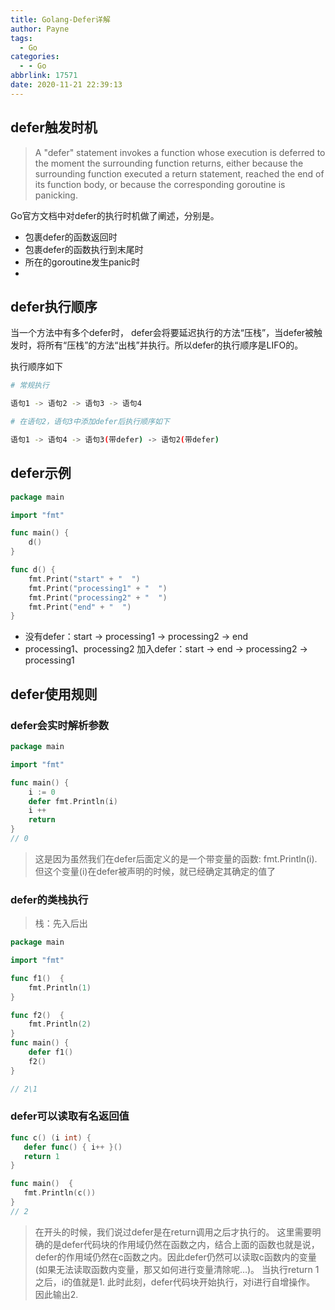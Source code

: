 ```yaml
---
title: Golang-Defer详解
author: Payne
tags:
  - Go
categories:
  - - Go
abbrlink: 17571
date: 2020-11-21 22:39:13
---
```



## defer触发时机

> A "defer" statement invokes a function whose execution is deferred to the moment the surrounding function returns, either because the surrounding function executed a return statement, reached the end of its function body, or because the corresponding goroutine is panicking.

Go官方文档中对defer的执行时机做了阐述，分别是。

- 包裹defer的函数返回时
- 包裹defer的函数执行到末尾时
- 所在的goroutine发生panic时
-

<!--more-->

## defer执行顺序

当一个方法中有多个defer时， defer会将要延迟执行的方法“压栈”，当defer被触发时，将所有“压栈”的方法“出栈”并执行。所以defer的执行顺序是LIFO的。

执行顺序如下

```sh
# 常规执行

语句1 -> 语句2 -> 语句3 -> 语句4

# 在语句2，语句3中添加defer后执行顺序如下

语句1 -> 语句4 -> 语句3(带defer) -> 语句2(带defer) 
```

## defer示例

```go
package main

import "fmt"

func main() {
	d()
}

func d() {
	fmt.Print("start" + "  ")
	fmt.Print("processing1" + "  ")
	fmt.Print("processing2" + "  ")
	fmt.Print("end" + "  ")
}
```

- 没有defer：start -> processing1 ->  processing2 -> end
- processing1、processing2 加入defer：start -> end -> processing2 -> processing1

## defer使用规则

### defer会实时解析参数

```go
package main

import "fmt"

func main() {
	i := 0
	defer fmt.Println(i)
	i ++
	return
}
// 0
```

> 这是因为虽然我们在defer后面定义的是一个带变量的函数: fmt.Println(i). 但这个变量(i)在defer被声明的时候，就已经确定其确定的值了

### defer的类栈执行

> 栈：先入后出

```go
package main

import "fmt"

func f1()  {
	fmt.Println(1)
}

func f2()  {
	fmt.Println(2)
}
func main() {
	defer f1()
	f2()
}

// 2\1
```

### defer可以读取有名返回值

```go
func c() (i int) {
   defer func() { i++ }()
   return 1
}

func main()  {
   fmt.Println(c())
}
// 2
```

> 在开头的时候，我们说过defer是在return调用之后才执行的。 这里需要明确的是defer代码块的作用域仍然在函数之内，结合上面的函数也就是说，defer的作用域仍然在c函数之内。因此defer仍然可以读取c函数内的变量(如果无法读取函数内变量，那又如何进行变量清除呢…)。
> 当执行return 1 之后，i的值就是1. 此时此刻，defer代码块开始执行，对i进行自增操作。 因此输出2.

